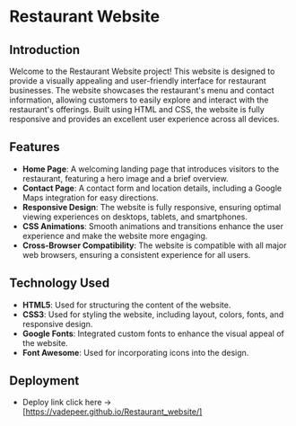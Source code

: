# Restaurant Website

## Introduction

Welcome to the Restaurant Website project! This website is designed to provide a visually appealing and user-friendly interface for restaurant businesses. The website showcases the restaurant's menu and contact information, allowing customers to easily explore and interact with the restaurant's offerings. Built using HTML and CSS, the website is fully responsive and provides an excellent user experience across all devices.

## Features

- **Home Page**: A welcoming landing page that introduces visitors to the restaurant, featuring a hero image and a brief overview.
- **Contact Page**: A contact form and location details, including a Google Maps integration for easy directions.
- **Responsive Design**: The website is fully responsive, ensuring optimal viewing experiences on desktops, tablets, and smartphones.
- **CSS Animations**: Smooth animations and transitions enhance the user experience and make the website more engaging.
- **Cross-Browser Compatibility**: The website is compatible with all major web browsers, ensuring a consistent experience for all users.

## Technology Used

- **HTML5**: Used for structuring the content of the website.
- **CSS3**: Used for styling the website, including layout, colors, fonts, and responsive design.
- **Google Fonts**: Integrated custom fonts to enhance the visual appeal of the website.
- **Font Awesome**: Used for incorporating icons into the design.

## Deployment
- Deploy link click here -> [https://vadepeer.github.io/Restaurant_website/]




